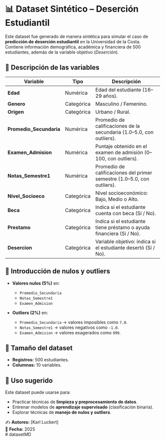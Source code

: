 # 📊 Dataset Sintético – Deserción Estudiantil  

Este dataset fue generado de manera sintética para simular el caso de **predicción de deserción estudiantil** en la Universidad de la Costa. Contiene información demográfica, académica y financiera de 500 estudiantes, además de la variable objetivo (*Deserción*).  

## 📌 Descripción de las variables  

| Variable              | Tipo         | Descripción                                                                 |
|-----------------------|--------------|-----------------------------------------------------------------------------|
| **Edad**             | Numérica     | Edad del estudiante (16–29 años).                                           |
| **Genero**           | Categórica   | Masculino / Femenino.                                                       |
| **Origen**           | Categórica   | Urbano / Rural.                                                             |
| **Promedio_Secundaria** | Numérica  | Promedio de calificaciones de la secundaria (1.0–5.0, con outliers).        |
| **Examen_Admision**  | Numérica     | Puntaje obtenido en el examen de admisión (0–100, con outliers).            |
| **Notas_Semestre1**  | Numérica     | Promedio de calificaciones del primer semestre (1.0–5.0, con outliers).     |
| **Nivel_Socioeco**   | Categórica   | Nivel socioeconómico: Bajo, Medio o Alto.                                   |
| **Beca**             | Categórica   | Indica si el estudiante cuenta con beca (Sí / No).                          |
| **Prestamo**         | Categórica   | Indica si el estudiante tiene préstamo o ayuda financiera (Sí / No).        |
| **Desercion**        | Categórica   | Variable objetivo: indica si el estudiante desertó (Sí / No).               |

## 📌 Introducción de nulos y outliers  

- **Valores nulos (5%)** en:  
  - `Promedio_Secundaria`  
  - `Notas_Semestre1`  
  - `Examen_Admision`  

- **Outliers (2%)** en:  
  - `Promedio_Secundaria` → valores imposibles como `7.0`.  
  - `Notas_Semestre1` → valores negativos como `-1.0`.  
  - `Examen_Admision` → valores exagerados como `999`.  

## 📌 Tamaño del dataset  
- **Registros:** 500 estudiantes.  
- **Columnas:** 10 variables.  

## 📌 Uso sugerido  
Este dataset puede usarse para:  
- Practicar técnicas de **limpieza y preprocesamiento de datos**.  
- Entrenar modelos de **aprendizaje supervisado** (clasificación binaria).  
- Explorar técnicas de **manejo de nulos y outliers**.  

✍️ **Autores:** [Karl Luckert]  
📅 **Fecha:** 2025  
#   d a t a s e t M D  
 